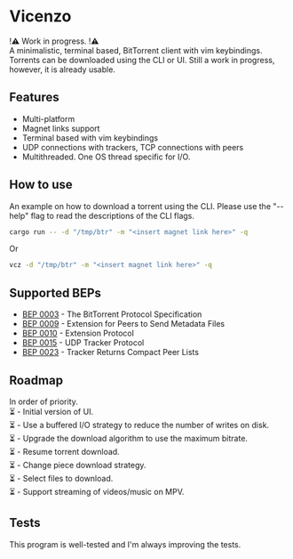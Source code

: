 # Vicenzo
!⚠️ Work in progress. !⚠️ <br />
A minimalistic, terminal based, BitTorrent client with vim keybindings. Torrents can be downloaded using the CLI or UI. Still a work in progress, however, it is already usable.

## Features
- Multi-platform <br />
- Magnet links support <br />
- Terminal based with vim keybindings <br />
- UDP connections with trackers, TCP connections with peers <br />
- Multithreaded. One OS thread specific for I/O. <br />

## How to use
An example on how to download a torrent using the CLI. Please use the "--help" flag to read the descriptions of the CLI flags.

```bash
cargo run -- -d "/tmp/btr" -m "<insert magnet link here>" -q
```

Or

```bash
vcz -d "/tmp/btr" -m "<insert magnet link here>" -q
```

## Supported BEPs
- [BEP 0003](http://www.bittorrent.org/beps/bep_0003.html) - The BitTorrent Protocol Specification
- [BEP 0009](http://www.bittorrent.org/beps/bep_0009.html) - Extension for Peers to Send Metadata Files
- [BEP 0010](http://www.bittorrent.org/beps/bep_0010.html) - Extension Protocol
- [BEP 0015](http://www.bittorrent.org/beps/bep_0015.html) - UDP Tracker Protocol
- [BEP 0023](http://www.bittorrent.org/beps/bep_0023.html) - Tracker Returns Compact Peer Lists

## Roadmap
In order of priority. <br />
⏳ - Initial version of UI. <br />
⏳ - Use a buffered I/O strategy to reduce the number of writes on disk. <br />
⏳ - Upgrade the download algorithm to use the maximum bitrate. <br />
⏳ - Resume torrent download. <br />
⏳ - Change piece download strategy. <br />
⏳ - Select files to download. <br />
⏳ - Support streaming of videos/music on MPV. <br />

## Tests
This program is well-tested and I'm always improving the tests.
